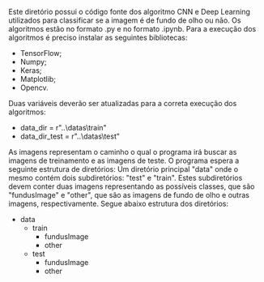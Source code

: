 Este diretório possui o código fonte dos algoritmo CNN e Deep Learning utilizados para classificar se a imagem é de fundo de olho ou não. Os algoritmos estão no formato .py e no formato .ipynb.
Para a execução dos algoritmos é preciso instalar as seguintes bibliotecas:

* TensorFlow;
* Numpy;
* Keras;
* Matplotlib;
* Opencv.

Duas variáveis deverão ser atualizadas para a correta execução dos algoritmos:
* data_dir = r"..\datas\train"
* data_dir_test = r"..\datas\test"

As imagens representam o caminho o qual o programa irá buscar as imagens de treinamento e as imagens de teste.
O programa espera a seguinte estrutura de diretórios:
Um diretório principal "data" onde o mesmo contém dois subdiretórios: "test" e "train". Estes subdiretórios devem conter duas imagens representando as possíveis classes, que são "fundusImage" e "other", que são as imagens de fundo de olho e outras imagens, respectivamente.
Segue abaixo estrutura dos diretórios:

* data
    * train
      * fundusImage
      * other
    * test
      * fundusImage
      * other
